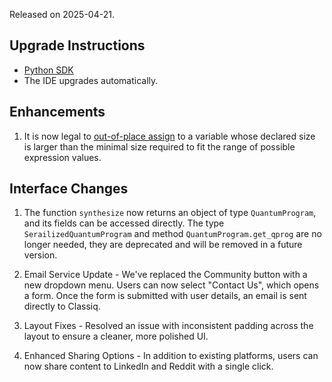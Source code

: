 Released on 2025-04-21.

## Upgrade Instructions

-   [Python SDK](../classiq_101/registration_installations.md/#platform-version-updates)
-   The IDE upgrades automatically.

## Enhancements

1. It is now legal to [out-of-place assign](../qmod-reference/language-reference/statements/numeric-assignment.md#out-of-place-assignment)
   to a variable whose declared size is larger than the minimal size required to
   fit the range of possible expression values.

## Interface Changes

1. The function `synthesize` now returns an object of type `QuantumProgram`, and its fields can be accessed directly.
   The type `SerailizedQuantumProgram` and method `QuantumProgram.get_qprog` are no longer needed, they are deprecated and will be removed in a future version.

2. Email Service Update - We've replaced the Community button with a new
   dropdown menu.
   Users can now select "Contact Us", which opens a form.
   Once the form is submitted with user details, an email is sent directly to Classiq.

3. Layout Fixes - Resolved an issue with inconsistent padding across the layout to ensure a cleaner, more polished UI.

4. Enhanced Sharing Options - In addition to existing platforms, users can now share content to LinkedIn and Reddit with a single click.
